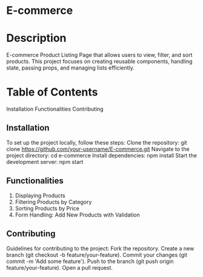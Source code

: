# E-commerce

# Description
E-commerce Product Listing Page that allows users to view, filter, and sort products. This project focuses on creating reusable components, handling state, passing props, and managing lists efficiently.

# Table of Contents
Installation
Functionalities
Contributing

## Installation
To set up the project locally, follow these steps:
Clone the repository:
git clone https://github.com/your-username/E-commerce.git
Navigate to the project directory:
cd e-commerce
Install dependencies:
npm install
Start the development server:
npm start

## Functionalities
1. Displaying Products
2. Filtering Products by Category
3. Sorting Products by Price
4. Form Handling: Add New Products with Validation

## Contributing
Guidelines for contributing to the project:
Fork the repository.
Create a new branch (git checkout -b feature/your-feature).
Commit your changes (git commit -m 'Add some feature').
Push to the branch (git push origin feature/your-feature).
Open a pull request.
